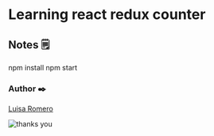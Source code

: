 # Learning react redux counter
 
## Notes 🗒️
npm install
npm start

### Author ✒️
 [Luisa Romero](www.github.com/luisaromero)
 
 ![](https://gifs.vip/gracias/img/gracias-alicia.gif "thanks you")
